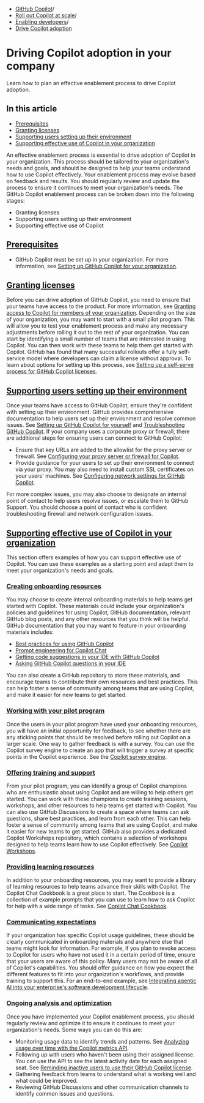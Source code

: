   * [GitHub Copilot](https://docs.github.com/en/copilot "GitHub Copilot")/
  * [Roll out Copilot at scale](https://docs.github.com/en/copilot/rolling-out-github-copilot-at-scale "Roll out Copilot at scale")/
  * [Enabling developers](https://docs.github.com/en/copilot/rolling-out-github-copilot-at-scale/enabling-developers "Enabling developers")/
  * [Drive Copilot adoption](https://docs.github.com/en/copilot/rolling-out-github-copilot-at-scale/enabling-developers/driving-copilot-adoption-in-your-company "Drive Copilot adoption")


# Driving Copilot adoption in your company
Learn how to plan an effective enablement process to drive Copilot adoption.
## In this article
  * [Prerequisites](https://docs.github.com/en/copilot/rolling-out-github-copilot-at-scale/enabling-developers/driving-copilot-adoption-in-your-company#prerequisites)
  * [Granting licenses](https://docs.github.com/en/copilot/rolling-out-github-copilot-at-scale/enabling-developers/driving-copilot-adoption-in-your-company#granting-licenses)
  * [Supporting users setting up their environment](https://docs.github.com/en/copilot/rolling-out-github-copilot-at-scale/enabling-developers/driving-copilot-adoption-in-your-company#supporting-users-setting-up-their-environment)
  * [Supporting effective use of Copilot in your organization](https://docs.github.com/en/copilot/rolling-out-github-copilot-at-scale/enabling-developers/driving-copilot-adoption-in-your-company#supporting-effective-use-of-copilot-in-your-organization)


An effective enablement process is essential to drive adoption of Copilot in your organization. This process should be tailored to your organization's needs and goals, and should be designed to help your teams understand how to use Copilot effectively.
Your enablement process may evolve based on feedback and results. You should regularly review and update the process to ensure it continues to meet your organization's needs.
The GitHub Copilot enablement process can be broken down into the following stages:
  * Granting licenses
  * Supporting users setting up their environment
  * Supporting effective use of Copilot


## [Prerequisites](https://docs.github.com/en/copilot/rolling-out-github-copilot-at-scale/enabling-developers/driving-copilot-adoption-in-your-company#prerequisites)
  * GitHub Copilot must be set up in your organization. For more information, see [Setting up GitHub Copilot for your organization](https://docs.github.com/en/copilot/setting-up-github-copilot/setting-up-github-copilot-for-your-organization).


## [Granting licenses](https://docs.github.com/en/copilot/rolling-out-github-copilot-at-scale/enabling-developers/driving-copilot-adoption-in-your-company#granting-licenses)
Before you can drive adoption of GitHub Copilot, you need to ensure that your teams have access to the product. For more information, see [Granting access to Copilot for members of your organization](https://docs.github.com/en/copilot/managing-copilot/managing-github-copilot-in-your-organization/managing-access-to-github-copilot-in-your-organization/granting-access-to-copilot-for-members-of-your-organization).
Depending on the size of your organization, you may want to start with a small pilot program. This will allow you to test your enablement process and make any necessary adjustments before rolling it out to the rest of your organization.
You can start by identifying a small number of teams that are interested in using Copilot. You can then work with these teams to help them get started with Copilot.
GitHub has found that many successful rollouts offer a fully self-service model where developers can claim a license without approval. To learn about options for setting up this process, see [Setting up a self-serve process for GitHub Copilot licenses](https://docs.github.com/en/copilot/rolling-out-github-copilot-at-scale/setting-up-a-self-serve-process-for-github-copilot-licenses).
## [Supporting users setting up their environment](https://docs.github.com/en/copilot/rolling-out-github-copilot-at-scale/enabling-developers/driving-copilot-adoption-in-your-company#supporting-users-setting-up-their-environment)
Once your teams have access to GitHub Copilot, ensure they're confident with setting up their environment. GitHub provides comprehensive documentation to help users set up their environment and resolve common issues. See [Setting up GitHub Copilot for yourself](https://docs.github.com/en/copilot/setting-up-github-copilot/setting-up-github-copilot-for-yourself) and [Troubleshooting GitHub Copilot](https://docs.github.com/en/copilot/troubleshooting-github-copilot).
If your company uses a corporate proxy or firewall, there are additional steps for ensuring users can connect to GitHub Copilot:
  * Ensure that key URLs are added to the allowlist for the proxy server or firewall. See [Configuring your proxy server or firewall for Copilot](https://docs.github.com/en/copilot/managing-copilot/managing-github-copilot-in-your-organization/configuring-your-proxy-server-or-firewall-for-copilot).
  * Provide guidance for your users to set up their environment to connect via your proxy. You may also need to install custom SSL certificates on your users' machines. See [Configuring network settings for GitHub Copilot](https://docs.github.com/en/copilot/managing-copilot/configure-personal-settings/configuring-network-settings-for-github-copilot).


For more complex issues, you may also choose to designate an internal point of contact to help users resolve issues, or escalate them to GitHub Support. You should choose a point of contact who is confident troubleshooting firewall and network configuration issues.
## [Supporting effective use of Copilot in your organization](https://docs.github.com/en/copilot/rolling-out-github-copilot-at-scale/enabling-developers/driving-copilot-adoption-in-your-company#supporting-effective-use-of-copilot-in-your-organization)
This section offers examples of how you can support effective use of Copilot. You can use these examples as a starting point and adapt them to meet your organization's needs and goals.
### [Creating onboarding resources](https://docs.github.com/en/copilot/rolling-out-github-copilot-at-scale/enabling-developers/driving-copilot-adoption-in-your-company#creating-onboarding-resources)
You may choose to create internal onboarding materials to help teams get started with Copilot. These materials could include your organization's policies and guidelines for using Copilot, GitHub documentation, relevant GitHub blog posts, and any other resources that you think will be helpful.
GitHub documentation that you may want to feature in your onboarding materials includes:
  * [Best practices for using GitHub Copilot](https://docs.github.com/en/copilot/using-github-copilot/best-practices-for-using-github-copilot)
  * [Prompt engineering for Copilot Chat](https://docs.github.com/en/copilot/using-github-copilot/prompt-engineering-for-github-copilot)
  * [Getting code suggestions in your IDE with GitHub Copilot](https://docs.github.com/en/copilot/using-github-copilot/getting-code-suggestions-in-your-ide-with-github-copilot)
  * [Asking GitHub Copilot questions in your IDE](https://docs.github.com/en/copilot/using-github-copilot/asking-github-copilot-questions-in-your-ide)


You can also create a GitHub repository to store these materials, and encourage teams to contribute their own resources and best practices. This can help foster a sense of community among teams that are using Copilot, and make it easier for new teams to get started.
### [Working with your pilot program](https://docs.github.com/en/copilot/rolling-out-github-copilot-at-scale/enabling-developers/driving-copilot-adoption-in-your-company#working-with-your-pilot-program)
Once the users in your pilot program have used your onboarding resources, you will have an initial opportunity for feedback, to see whether there are any sticking points that should be resolved before rolling out Copilot on a larger scale.
One way to gather feedback is with a survey. You can use the Copilot survey engine to create an app that will trigger a survey at specific points in the Copilot experience. See the [Copilot survey engine](https://github.com/github/copilot-survey-engine).
### [Offering training and support](https://docs.github.com/en/copilot/rolling-out-github-copilot-at-scale/enabling-developers/driving-copilot-adoption-in-your-company#offering-training-and-support)
From your pilot program, you can identify a group of Copilot champions who are enthusiastic about using Copilot and are willing to help others get started. You can work with these champions to create training sessions, workshops, and other resources to help teams get started with Copilot.
You can also use GitHub Discussions to create a space where teams can ask questions, share best practices, and learn from each other. This can help foster a sense of community among teams that are using Copilot, and make it easier for new teams to get started.
GitHub also provides a dedicated Copilot Workshops repository, which contains a selection of workshops designed to help teams learn how to use Copilot effectively. See [Copilot Workshops](https://github.com/copilot-workshops).
### [Providing learning resources](https://docs.github.com/en/copilot/rolling-out-github-copilot-at-scale/enabling-developers/driving-copilot-adoption-in-your-company#providing-learning-resources)
In addition to your onboarding resources, you may want to provide a library of learning resources to help teams advance their skills with Copilot. The Copilot Chat Cookbook is a great place to start. The Cookbook is a collection of example prompts that you can use to learn how to ask Copilot for help with a wide range of tasks. See [Copilot Chat Cookbook](https://docs.github.com/en/copilot/copilot-chat-cookbook).
### [Communicating expectations](https://docs.github.com/en/copilot/rolling-out-github-copilot-at-scale/enabling-developers/driving-copilot-adoption-in-your-company#communicating-expectations)
If your organization has specific Copilot usage guidelines, these should be clearly communicated in onboarding materials and anywhere else that teams might look for information. For example, if you plan to revoke access to Copilot for users who have not used it in a certain period of time, ensure that your users are aware of this policy.
Many users may not be aware of all of Copilot's capabilities. You should offer guidance on how you expect the different features to fit into your organization's workflows, and provide training to support this. For an end-to-end example, see [Integrating agentic AI into your enterprise's software development lifecycle](https://docs.github.com/en/copilot/rolling-out-github-copilot-at-scale/enabling-developers/integrating-agentic-ai).
### [Ongoing analysis and optimization](https://docs.github.com/en/copilot/rolling-out-github-copilot-at-scale/enabling-developers/driving-copilot-adoption-in-your-company#ongoing-analysis-and-optimization)
Once you have implemented your Copilot enablement process, you should regularly review and optimize it to ensure it continues to meet your organization's needs. Some ways you can do this are:
  * Monitoring usage data to identify trends and patterns. See [Analyzing usage over time with the Copilot metrics API](https://docs.github.com/en/copilot/rolling-out-github-copilot-at-scale/analyzing-usage-over-time-with-the-copilot-metrics-api).
  * Following up with users who haven't been using their assigned license. You can use the API to see the latest activity date for each assigned seat. See [Reminding inactive users to use their GitHub Copilot license](https://docs.github.com/en/copilot/rolling-out-github-copilot-at-scale/reminding-inactive-users).
  * Gathering feedback from teams to understand what is working well and what could be improved.
  * Reviewing GitHub Discussions and other communication channels to identify common issues and questions.


